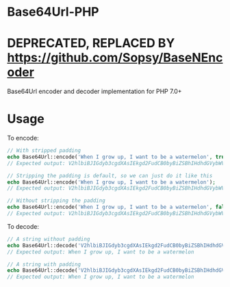 # Base64Url-PHP
# DEPRECATED, REPLACED BY https://github.com/Sopsy/BaseNEncoder

Base64Url encoder and decoder implementation for PHP 7.0+


# Usage

To encode:
```PHP
// With stripped padding
echo Base64Url::encode('When I grow up, I want to be a watermelon', true);
// Expected output: V2hlbiBJIGdyb3cgdXAsIEkgd2FudCB0byBiZSBhIHdhdGVybWVsb24

// Stripping the padding is default, so we can just do it like this
echo Base64Url::encode('When I grow up, I want to be a watermelon');
// Expected output: V2hlbiBJIGdyb3cgdXAsIEkgd2FudCB0byBiZSBhIHdhdGVybWVsb24

// Without stripping the padding
echo Base64Url::encode('When I grow up, I want to be a watermelon', false);
// Expected output: V2hlbiBJIGdyb3cgdXAsIEkgd2FudCB0byBiZSBhIHdhdGVybWVsb24=
```

To decode:
```PHP
// A string without padding
echo Base64Url::decode('V2hlbiBJIGdyb3cgdXAsIEkgd2FudCB0byBiZSBhIHdhdGVybWVsb24');
// Expected output: When I grow up, I want to be a watermelon

// A string with padding
echo Base64Url::decode('V2hlbiBJIGdyb3cgdXAsIEkgd2FudCB0byBiZSBhIHdhdGVybWVsb24=');
// Expected output: When I grow up, I want to be a watermelon
```
